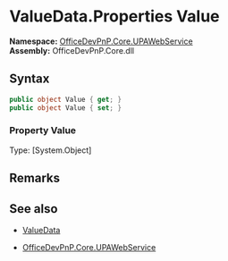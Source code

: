 # ValueData.Properties Value
  

**Namespace:** [OfficeDevPnP.Core.UPAWebService](OfficeDevPnP.Core.UPAWebService.md)  
**Assembly:** OfficeDevPnP.Core.dll  
## Syntax
```C#
public object Value { get; }
public object Value { set; }
```

### Property Value
Type: [System.Object] 

## Remarks 

## See also
- [ValueData](ValueData.md) 

- [OfficeDevPnP.Core.UPAWebService](OfficeDevPnP.Core.UPAWebService.md)
